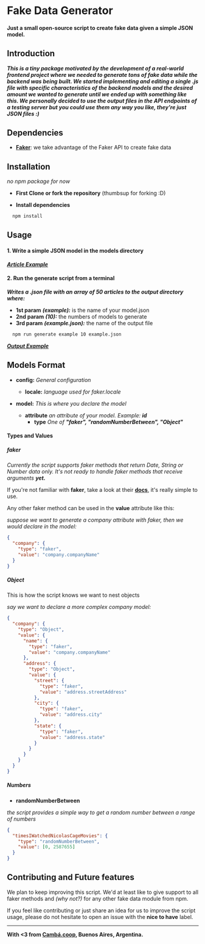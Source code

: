 # Fake Data Generator

#### Just a small open-source script to create fake data given a simple JSON model.

## Introduction

***This is a tiny package motivated by the development of a real-world frontend project where we needed to generate tons of fake data while the backend was being built. We started implementing and editing a single .js file with specific characteristics of the backend models and the desired amount we wanted to generate until we ended up with something like this. We personally decided to use the output files in the API endpoints of a testing server but you could use them any way you like, they're just JSON files :)***

## Dependencies

+   **[Faker](https://www.npmjs.com/package/faker)**: we take advantage of the Faker API to create fake data

## Installation

*no npm package for now*

+   **First Clone or fork the repository** (thumbsup for forking :D)

+   **Install dependencies**

```bash
  npm install
```

## Usage

#### 1. Write a simple JSON model in the models directory

[***Article Example***](/models/example.json)

#### 2. Run the generate script from a terminal

***Writes a .json file with an array of 50 articles to the output directory where:***

+   **1st param** ***(example):*** is the name of your model.json
+   **2nd param** ***(10):*** the numbers of models to generate
+   **3rd param** ***(example.json):*** the name of the output file

```bash
  npm run generate example 10 example.json
```

[***Output Example***](/output/example.json)

## Models Format

*   **config:** *General configuration*

    +   **locale:** *language used for faker.locale*

*   **model:** *This is where you declare the model*

    +   **attribute** *an attribute of your model. Example:* ***id***    
        +   **type** *One of* ***"faker", "randomNumberBetween", "Object"***

#### Types and Values

##### faker

*Currently the script supports faker methods that return Date, String or Number data only. It's not ready to handle faker methods that receive arguments* ***yet.***

If you're not familiar with **faker**, take a look at their [**docs**](https://www.npmjs.com/package/faker#api-methods), it's really simple to use.

Any other faker method can be used in the **value** attribute like this:

*suppose we want to generate a company attribute with faker, then we would declare in the model:*

```json
{
  "company": {    
    "type": "faker",
    "value": "company.companyName"
  }
}  
```

##### Object

This is how the script knows we want to nest objects

*say we want to declare a more complex company model:*

```json
{
  "company": {    
    "type": "Object",
    "value": {
      "name": {    
        "type": "faker",
        "value": "company.companyName"
      },
      "address": {
        "type": "Object",
        "value": {
          "street": {
            "type": "faker",
            "value": "address.streetAddress"
          },
          "city": {
            "type": "faker",
            "value": "address.city"
          },
          "state": {
            "type": "faker",
            "value": "address.state"
          }
        }
      }
    }
  }
}
```

##### Numbers

+   **randomNumberBetween**

*the script provides a simple way to get a random number between a range of numbers*

```json
{
  "timesIWatchedNicolasCageMovies": {
    "type": "randomNumberBetween",
    "value": [0, 2587655]
  }
}
```

## Contributing and Future features

We plan to keep improving this script. We'd at least like to give support to all faker methods and *(why not?)* for any other fake data module from npm.

If you feel like contributing or just share an idea for us to improve the script usage, please do not hesitate to open an issue with the **nice to have** label.

---

**With <3 from [Cambá.coop](https://camba.coop), Buenos Aires, Argentina.**
